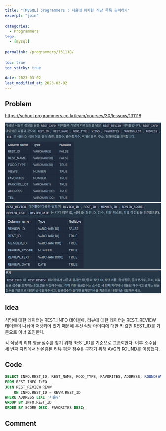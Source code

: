```yaml
---
title: "[MySQL] programmers : 서울에 위치한 식당 목록 출력하기"
excerpt: "join"

categories:
  - Programmers
tags:
  - [mysql]

permalink: /programmers/131118/

toc: true
toc_sticky: true

date: 2023-03-02
last_modified_at: 2023-03-02
---
```


## Problem

<https://school.programmers.co.kr/learn/courses/30/lessons/131118>

<img src="/assets/images/programmers/131118/table1.png" alt="table1"><br/>
<img src="/assets/images/programmers/131118/table2.png" alt="table2"><br/>
<img src="/assets/images/programmers/131118/problem.png" alt="problem"><br/>

## Idea

식당에 대한 데이터는 REST_INFO 테이블에, 리뷰에 대한 데이터는 REST_REVIEW 테이블이 나뉘어 저장되어 있기 때문에 우선 식당 아이디에 대한 키 값인 REST_ID를 기준으로 이너 조인한다.

각 식당의 리뷰 평균 점수를 찾기 위해 REST_ID를 기준으로 그룹화한다. 이후 소수점 세 번째 자리에서 반올림된 리뷰 평균 점수를 구하기 위해 AVG와 ROUND를 이용했다.

## Code

```sql
SELECT INFO.REST_ID, REST_NAME, FOOD_TYPE, FAVORITES, ADDRESS, ROUND(AVG(REVIEW_SCORE), 2) AS SCORE
FROM REST_INFO INFO
JOIN REST_REVIEW REVW
    ON INFO.REST_ID = REVW.REST_ID
WHERE ADDRESS LIKE '서울%'
GROUP BY INFO.REST_ID
ORDER BY SCORE DESC, FAVORITES DESC;
```

## Comment

